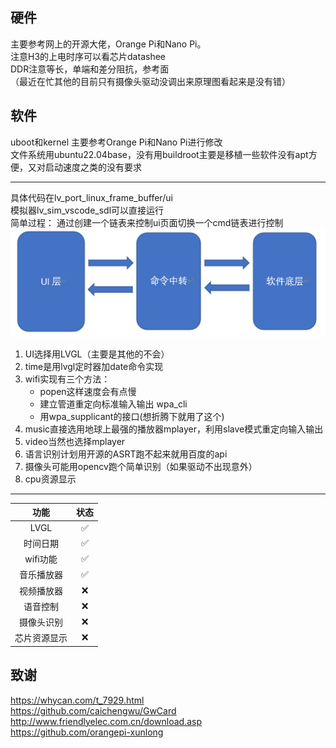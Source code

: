 ## 硬件

主要参考网上的开源大佬，Orange Pi和Nano Pi。  
注意H3的上电时序可以看芯片datashee  
DDR注意等长，单端和差分阻抗，参考面  
（最近在忙其他的目前只有摄像头驱动没调出来原理图看起来是没有错）

## 软件

uboot和kernel 主要参考Orange Pi和Nano Pi进行修改  
文件系统用ubuntu22.04base，没有用buildroot主要是移植一些软件没有apt方便，又对启动速度之类的没有要求  

***
具体代码在lv_port_linux_frame_buffer/ui   
模拟器lv_sim_vscode_sdl可以直接运行    
简单过程：
通过创建一个链表来控制ui页面切换一个cmd链表进行控制
![](https://raw.githubusercontent.com/CXJ007/fish_pi/master/image/%E6%8D%95%E8%8E%B7.PNG)

1. UI选择用LVGL（主要是其他的不会）  
2. time是用lvgl定时器加date命令实现  
3. wifi实现有三个方法：   
     - popen这样速度会有点慢  
     - 建立管道重定向标准输入输出 wpa_cli  
     - 用wpa_supplicant的接口(想折腾下就用了这个)  
4. music直接选用地球上最强的播放器mplayer，利用slave模式重定向输入输出  
5. video当然也选择mplayer  
6. 语言识别计划用开源的ASRT跑不起来就用百度的api  
7. 摄像头可能用opencv跑个简单识别（如果驱动不出现意外）  
8. cpu资源显示  

***

|     功能     | 状态 |
| :----------: | :--: |
|     LVGL     |  ✅   |
|   时间日期   |  ✅   |
|   wifi功能   |  ✅   |
|  音乐播放器  |  ✅   |
|  视频播放器  |  ❌   |
|   语音控制   |  ❌   |
|  摄像头识别  |  ❌   |
| 芯片资源显示 |  ❌   |

## 致谢

https://whycan.com/t_7929.html  
https://github.com/caichengwu/GwCard  
http://www.friendlyelec.com.cn/download.asp  
https://github.com/orangepi-xunlong
